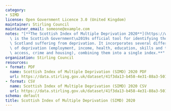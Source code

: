 ```yaml
---
category:
- SIMD
license: Open Government Licence 3.0 (United Kingdom)
maintainer: Stirling Council
maintainer_email: someone@example.com
notes: "[**The Scottish Index of Multiple Deprivation 2020**](https://www.gov.scot/collections/scottish-index-of-multiple-deprivation-2020/)**\
  \ is the Scottish Government\u2019s official tool for identifying those places in\
  \ Scotland suffering from deprivation. It incorporates several different aspects\
  \ of deprivation (employment, income, health, education, skills and training, geographic\
  \ access, crime and housing), combining them into a single index.**"
organization: Stirling Council
resources:
- format: PDF
  name: Scottish Index of Multiple Deprivation (SIMD) 2020 PDF
  url: https://data.stirling.gov.uk/dataset/41f3da13-b458-4e31-88a3-501bc684ee61/resource/1d9627a9-c7d2-48a6-a67e-e9a66b581716/download/simd-2020-domains-methodology.pdf
- format: CSV
  name: Scottish Index of Multiple Deprivation (SIMD) 2020 CSV
  url: https://data.stirling.gov.uk/dataset/41f3da13-b458-4e31-88a3-501bc684ee61/resource/d59a12e4-c1c0-4413-9e50-85637318b9d8/download/20210430-simd-2020-v2.2-data-for-stirling.csv
schema: default
title: Scottish Index of Multiple Deprivation (SIMD) 2020
---
```

